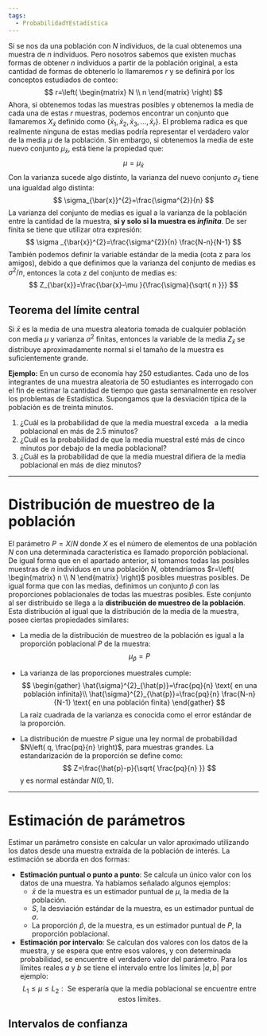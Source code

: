 ```yaml
---
tags:
  - ProbabilidadYEstadística
---
```

Si se nos da una población con $N$ individuos, de la cual obtenemos una muestra de $n$ individuos. Pero nosotros sabemos que existen muchas formas de obtener $n$ individuos a partir de la población original, a esta cantidad de formas de obtenerlo lo llamaremos $r$ y se definirá por los conceptos estudiados de conteo:
$$
r=\left( \begin{matrix} N \\
n \end{matrix} \right)
$$
Ahora, si obtenemos todas las muestras posibles y obtenemos la media de cada una de estas $r$ muestras, podemos encontrar un conjunto que llamaremos $X_{\bar{x}}$ definido como $\left\{ \bar{x}_{1},\bar{x}_{2},\bar{x}_{3},\dots,\bar{x}_{r} \right\}$.
El problema radica es que realmente ninguna de estas medias podría representar el verdadero valor de la media $\mu$ de la población. Sin embargo, si obtenemos la media de este nuevo conjunto $\mu_{\bar{x}}$, está tiene la propiedad que:
$$
\mu=\mu_{\bar{x}}
$$
Con la varianza sucede algo distinto, la varianza del nuevo conjunto $\sigma_{\bar{x}}$ tiene una igualdad algo distinta:
$$
\sigma_{\bar{x}}^{2}=\frac{\sigma^{2}}{n}
$$
La varianza del conjunto de medias es igual a la varianza de la población entre la cantidad de la muestra, **si y solo si la muestra es *infinita***. De ser finita se tiene que utilizar otra expresión:
$$
\sigma _{\bar{x}}^{2}=\frac{\sigma^{2}}{n} \frac{N-n}{N-1}
$$
También podemos definir la variable estándar de la media (cota z para los amigos), debido a que 
definimos que la varianza del conjunto de medias es $\sigma^{2}/n$, entonces la cota z del conjunto de medias es:
$$
Z_{\bar{x}}=\frac{\bar{x}-\mu }{\frac{\sigma}{\sqrt{ n }}}
$$
## Teorema del límite central

Si $\bar{x}$ es la media de una muestra aleatoria tomada de cualquier población con media $\mu$ y varianza $\sigma^{2}$ finitas, entonces la variable de la media $Z_{\bar{x}}$ se distribuye aproximadamente normal si el tamaño de la muestra es suficientemente grande.

**Ejemplo:**
En un curso de economía hay 250 estudiantes. Cada uno de los integrantes de una muestra aleatoria de 50 estudiantes es interrogado con el fin de estimar la cantidad de tiempo que gasta semanalmente en resolver los problemas de Estadística. Supongamos que la desviación típica de la población es de treinta minutos. 
1. ¿Cuál es la probabilidad de que la media muestral exceda   a la media poblacional en más de 2.5 minutos? 
2. ¿Cuál es la probabilidad de que la media muestral esté más de cinco minutos por debajo de la media poblacional? 
3. ¿Cuál es la probabilidad de que la media muestral difiera de la media poblacional en más de diez minutos?

---

# Distribución de muestreo de la población

El parámetro $P=X/N$ donde $X$ es el número de elementos de una población $N$ con una determinada característica es llamado proporción poblacional. De igual forma que en el apartado anterior, si tomamos todas las posibles muestras de $n$ individuos en una población $N$, obtendríamos $r=\left( \begin{matrix} n \\ N \end{matrix} \right)$ posibles muestras posibles.
De igual forma que con las medias, definimos un conjunto $\hat{p}$ con las proporciones poblacionales de todas las muestras posibles. Este conjunto al ser distribuido se llega a la **distribución de muestreo de la población**.
Esta distribución al igual que la distribución de la media de la muestra, posee ciertas propiedades similares:

- La media de la distribución de muestreo de la población es igual a la proporción poblacional $P$ de la muestra:
$$
\mu_{\hat{p}}=P
$$
- La varianza de las proporciones muestrales cumple:
$$
\begin{gather}
\hat{\sigma}^{2}_{\hat{p}}=\frac{pq}{n} \text{ en una población infinita}\\
\hat{\sigma}^{2}_{\hat{p}}=\frac{pq}{n} \frac{N-n}{N-1} \text{ en una población finita}
\end{gather}
$$
	La raíz cuadrada de la varianza es conocida como el error estándar de la proporción.

- La distribución de muestre $P$ sigue una ley normal de probabilidad $N\left( q, \frac{pq}{n} \right)$, para muestras grandes. La estandarización de la proporción se define como: 
$$
Z=\frac{\hat{p}-p}{\sqrt{ \frac{pq}{n} }}
$$
	y es normal estándar $N(0,1)$.

---

# Estimación de parámetros

Estimar un parámetro consiste en calcular un valor aproximado utilizando los datos desde una muestra extraída de la población de interés. La estimación se aborda en dos formas:

- **Estimación puntual o punto a punto**: Se calcula un único valor con los datos de una muestra. Ya habíamos señalado algunos ejemplos:
	- $\bar{x}$ de la muestra es un estimador puntual de $\mu$, la media de la población.
	- $S$, la desviación estándar de la muestra, es un estimador puntual de $\sigma$.
	- La proporción $\hat{p}$, de la muestra, es un estimador puntual de $P$, la proporción poblacional.
- **Estimación por intervalo**: Se calculan dos valores con los datos de la muestra, y se espera que entre esos valores, y con determinada probabilidad, se encuentre el verdadero valor del parámetro. Para los límites reales $a$ y $b$ se tiene el intervalo entre los límites $|a,b|$ por ejemplo:
$$
L_{1}\leq \mu\leq L_{2}: \text{ Se esperaría que la media poblacional se encuentre entre estos límites.}
$$


## Intervalos de confianza

